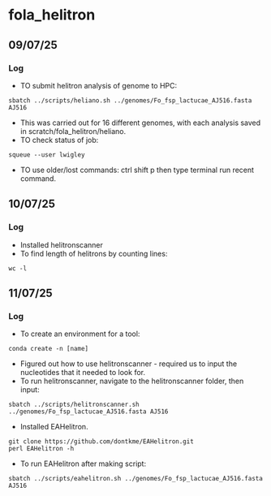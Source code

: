 # fola_helitron
## 09/07/25
### Log
- TO submit helitron analysis of genome to HPC: 
``` 
sbatch ../scripts/heliano.sh ../genomes/Fo_fsp_lactucae_AJ516.fasta AJ516 
```
- This was carried out for 16 different genomes, with each analysis saved in scratch/fola_helitron/heliano. 
- TO check status of job:
```
squeue --user lwigley
```
- TO use older/lost commands: ctrl shift p then type terminal run recent command.

## 10/07/25
### Log
- Installed helitronscanner
- To find length of helitrons by counting lines:

```
wc -l
```

## 11/07/25
### Log
- To create an environment for a tool:
```
conda create -n [name]
```
- Figured out how to use helitronscanner - required us to input the nucleotides that it needed to look for.
- To run helitronscanner, navigate to the helitronscanner folder, then input:
```
sbatch ../scripts/helitronscanner.sh ../genomes/Fo_fsp_lactucae_AJ516.fasta AJ516
```
- Installed EAHelitron.
```
git clone https://github.com/dontkme/EAHelitron.git
perl EAHelitron -h
```
- To run EAHelitron after making script:
```
sbatch ../scripts/eahelitron.sh ../genomes/Fo_fsp_lactucae_AJ516.fasta AJ516
```




